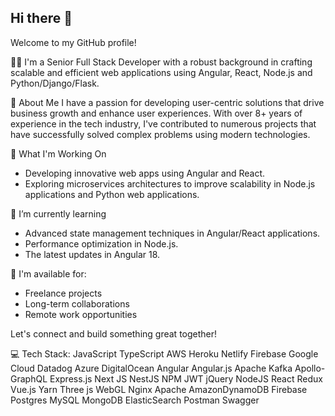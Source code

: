## Hi there 👋

Welcome to my GitHub profile!

👨‍💻 I'm a Senior Full Stack Developer with a robust background in crafting scalable and efficient web applications using Angular, React, Node.js and Python/Django/Flask.

🚀 About Me
I have a passion for developing user-centric solutions that drive business growth and enhance user experiences. With over 8+ years of experience in the tech industry, I've contributed to numerous projects that have successfully solved complex problems using modern technologies.

💼 What I'm Working On
- Developing innovative web apps using Angular and React.
- Exploring microservices architectures to improve scalability in Node.js applications and Python web applications.

🌱 I’m currently learning
- Advanced state management techniques in Angular/React applications.
- Performance optimization in Node.js.
- The latest updates in Angular 18.

📝 I'm available for:

- Freelance projects
- Long-term collaborations
- Remote work opportunities

Let's connect and build something great together!

💻 Tech Stack:
JavaScript TypeScript AWS Heroku Netlify Firebase Google Cloud Datadog Azure DigitalOcean Angular Angular.js Apache Kafka Apollo-GraphQL Express.js Next JS NestJS NPM JWT jQuery NodeJS React Redux Vue.js Yarn Three js WebGL Nginx Apache AmazonDynamoDB Firebase Postgres MySQL MongoDB ElasticSearch Postman Swagger
<!--
**hirenanandwanidev93/hirenanandwanidev93** is a ✨ _special_ ✨ repository because its `README.md` (this file) appears on your GitHub profile.

Here are some ideas to get you started:

- 🔭 I’m currently working on ...
- 🌱 I’m currently learning ...
- 👯 I’m looking to collaborate on ...
- 🤔 I’m looking for help with ...
- 💬 Ask me about ...
- 📫 How to reach me: ...
- 😄 Pronouns: ...
- ⚡ Fun fact: ...
-->
